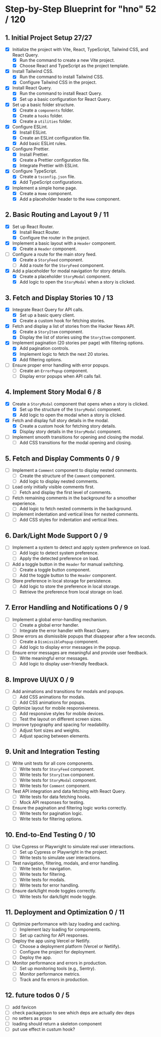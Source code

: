 # Step-by-Step Blueprint for "hno" 52 / 120

## 1. Initial Project Setup 27/27

- [x] Initialize the project with Vite, React, TypeScript, Tailwind CSS, and React Query.
  - [x] Run the command to create a new Vite project.
  - [x] Choose React and TypeScript as the project template.
- [x] Install Tailwind CSS.
  - [x] Run the command to install Tailwind CSS.
  - [x] Configure Tailwind CSS in the project.
- [x] Install React Query.
  - [x] Run the command to install React Query.
  - [x] Set up a basic configuration for React Query.
- [x] Set up a basic folder structure.
  - [x] Create a `components` folder.
  - [x] Create a `hooks` folder.
  - [x] Create a `utilities` folder.
- [x] Configure ESLint.
  - [x] Install ESLint.
  - [x] Create an ESLint configuration file.
  - [x] Add basic ESLint rules.
- [x] Configure Prettier.
  - [x] Install Prettier.
  - [x] Create a Prettier configuration file.
  - [x] Integrate Prettier with ESLint.
- [x] Configure TypeScript.
  - [x] Create a `tsconfig.json` file.
  - [x] Add TypeScript configurations.
- [x] Implement a simple home page.
  - [x] Create a `Home` component.
  - [x] Add a placeholder header to the `Home` component.

## 2. Basic Routing and Layout 9 / 11

- [x] Set up React Router.
  - [x] Install React Router.
  - [x] Configure the router in the project.
- [x] Implement a basic layout with a `Header` component.
  - [x] Create a `Header` component.
- [ ] Configure a route for the main story feed.
  - [x] Create a `StoryFeed` component.
  - [ ] Add a route for the `StoryFeed` component.
- [x] Add a placeholder for modal navigation for story details.
  - [x] Create a placeholder `StoryModal` component.
  - [x] Add logic to open the `StoryModal` when a story is clicked.

## 3. Fetch and Display Stories 10 / 13

- [x] Integrate React Query for API calls.
  - [x] Set up a basic query client.
  - [x] Create a custom hook for fetching stories.
- [x] Fetch and display a list of stories from the Hacker News API.
  - [x] Create a `StoryItem` component.
  - [x] Display the list of stories using the `StoryItem` component.
- [x] Implement pagination (20 stories per page) with filtering options.
  - [x] Add pagination controls.
  - [x] Implement logic to fetch the next 20 stories.
  - [x] Add filtering options.
- [ ] Ensure proper error handling with error popups.
  - [ ] Create an `ErrorPopup` component.
  - [ ] Display error popups when API calls fail.

## 4. Implement Story Modal 6 / 8

- [x] Create a `StoryModal` component that opens when a story is clicked.
  - [x] Set up the structure of the `StoryModal` component.
  - [x] Add logic to open the modal when a story is clicked.
- [x] Fetch and display full story details in the modal.
  - [x] Create a custom hook for fetching story details.
  - [x] Display story details in the `StoryModal` component.
- [ ] Implement smooth transitions for opening and closing the modal.
  - [ ] Add CSS transitions for the modal opening and closing.

## 5. Fetch and Display Comments 0 / 9

- [ ] Implement a `Comment` component to display nested comments.
  - [ ] Create the structure of the `Comment` component.
  - [ ] Add logic to display nested comments.
- [ ] Load only initially visible comments first.
  - [ ] Fetch and display the first level of comments.
- [ ] Fetch remaining comments in the background for a smoother experience.
  - [ ] Add logic to fetch nested comments in the background.
- [ ] Implement indentation and vertical lines for nested comments.
  - [ ] Add CSS styles for indentation and vertical lines.

## 6. Dark/Light Mode Support 0 / 9

- [ ] Implement a system to detect and apply system preference on load.
  - [ ] Add logic to detect system preference.
  - [ ] Apply the detected preference on load.
- [ ] Add a toggle button in the `Header` for manual switching.
  - [ ] Create a toggle button component.
  - [ ] Add the toggle button to the `Header` component.
- [ ] Store preference in local storage for persistence.
  - [ ] Add logic to store the preference in local storage.
  - [ ] Retrieve the preference from local storage on load.

## 7. Error Handling and Notifications 0 / 9

- [ ] Implement a global error-handling mechanism.
  - [ ] Create a global error handler.
  - [ ] Integrate the error handler with React Query.
- [ ] Show errors as dismissible popups that disappear after a few seconds.
  - [ ] Create a `DismissiblePopup` component.
  - [ ] Add logic to display error messages in the popup.
- [ ] Ensure error messages are meaningful and provide user feedback.
  - [ ] Write meaningful error messages.
  - [ ] Add logic to display user-friendly feedback.

## 8. Improve UI/UX 0 / 9

- [ ] Add animations and transitions for modals and popups.
  - [ ] Add CSS animations for modals.
  - [ ] Add CSS animations for popups.
- [ ] Optimize layout for mobile responsiveness.
  - [ ] Add responsive styles for mobile devices.
  - [ ] Test the layout on different screen sizes.
- [ ] Improve typography and spacing for readability.
  - [ ] Adjust font sizes and weights.
  - [ ] Adjust spacing between elements.

## 9. Unit and Integration Testing

- [ ] Write unit tests for all core components.
  - [ ] Write tests for `StoryFeed` component.
  - [ ] Write tests for `StoryItem` component.
  - [ ] Write tests for `StoryModal` component.
  - [ ] Write tests for `Comment` component.
- [ ] Test API integration and data fetching with React Query.
  - [ ] Write tests for data fetching hooks.
  - [ ] Mock API responses for testing.
- [ ] Ensure the pagination and filtering logic works correctly.
  - [ ] Write tests for pagination logic.
  - [ ] Write tests for filtering options.

## 10. End-to-End Testing 0 / 10

- [ ] Use Cypress or Playwright to simulate real user interactions.
  - [ ] Set up Cypress or Playwright in the project.
  - [ ] Write tests to simulate user interactions.
- [ ] Test navigation, filtering, modals, and error handling.
  - [ ] Write tests for navigation.
  - [ ] Write tests for filtering.
  - [ ] Write tests for modals.
  - [ ] Write tests for error handling.
- [ ] Ensure dark/light mode toggles correctly.
  - [ ] Write tests for dark/light mode toggle.

## 11. Deployment and Optimization 0 / 11

- [ ] Optimize performance with lazy loading and caching.
  - [ ] Implement lazy loading for components.
  - [ ] Set up caching for API responses.
- [ ] Deploy the app using Vercel or Netlify.
  - [ ] Choose a deployment platform (Vercel or Netlify).
  - [ ] Configure the project for deployment.
  - [ ] Deploy the app.
- [ ] Monitor performance and errors in production.
  - [ ] Set up monitoring tools (e.g., Sentry).
  - [ ] Monitor performance metrics.
  - [ ] Track and fix errors in production.

## 12. future todos 0 / 5

- [ ] add favicon
- [ ] check packagejson to see which deps are actually dev deps
- [ ] no setters as props
- [ ] loading should return a skeleton component
- [ ] put use effect in custum hook?
